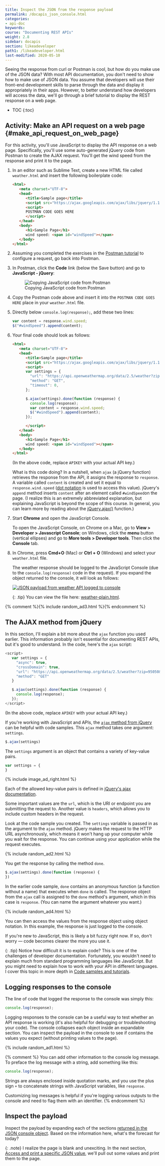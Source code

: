 ```yaml
---
title: Inspect the JSON from the response payload
permalink: /docapis_json_console.html
categories:
- api-doc
keywords:
course: "Documenting REST APIs"
weight: 2.8
sidebar: docapis
section: likeadeveloper
path1: /likeadeveloper.html
last-modified: 2020-05-10
---
```


Seeing the response from curl or Postman is cool, but how do you make use of the JSON data? With most API documentation, you don't need to show how to make use of JSON data. You assume that developers will use their front-end development skills to parse through the data and display it appropriately in their apps. However, to better understand how developers will access the data, we'll go through a brief tutorial to display the REST response on a web page.

* TOC
{:toc}

## <i class="fa fa-user-circle"></i> Activity: Make an API request on a web page {#make_api_request_on_web_page}

For this activity, you'll use JavaScript to display the API response on a web page. Specifically, you'll use some auto-generated jQuery code from Postman to create the AJAX request. You'll get the wind speed from the response and print it to the page.

1.  In an editor such as Sublime Text, create a new HTML file called `weather.html` and insert the following boilerplate code:

    ```html
    <html>
       <meta charset="UTF-8">
       <head>
          <title>Sample page</title>
          <script src="https://ajax.googleapis.com/ajax/libs/jquery/1.11.1/jquery.min.js"></script>
          <script>
          POSTMAN CODE GOES HERE
          </script>
       </head>
       <body>
          <h1>Sample Page</h1>
          wind speed: <span id="windSpeed"></span>
       </body>
    </html>
    ```

2.  Assuming you completed the exercises in the [Postman tutorial](docapis_postman.html) to configure a request, go back into Postman.
3.  In Postman, click the **Code** link (below the Save button) and go to **JavaScript - jQuery**:

    <figure><img class="docimage medium" src="{{site.media}}/postman_javascript_ajax.png" alt="Copying JavaScript code from Postman" /><figcaption>Copying JavaScript code from Postman</figcaption></figure>

4.  Copy the Postman code above and insert it into the `POSTMAN CODE GOES HERE` place in your `weather.html` file.
5.  Directly below `console.log(response);`, add these two lines:

    ```js
    var content = response.wind.speed;
    $("#windSpeed").append(content);
    ```

6.  Your final code should look as follows:

    ```html
    <html>
       <meta charset="UTF-8">
       <head>
          <title>Sample page</title>
          <script src="https://ajax.googleapis.com/ajax/libs/jquery/1.11.1/jquery.min.js"></script>
          <script>
          var settings = {
            "url": "https://api.openweathermap.org/data/2.5/weather?zip=95050&units=imperial&appid=APIKEY",
            "method": "GET",
            "timeout": 0,
          };

          $.ajax(settings).done(function (response) {
            console.log(response);
            var content = response.wind.speed;
            $("#windSpeed").append(content);
          });

          </script>
       </head>
       <body>
          <h1>Sample Page</h1>
          wind speed: <span id="windSpeed"></span>
       </body>
    </html>
    ```

    (In the above code, replace `APIKEY` with your actual API key.)

    What is this code doing? In a nutshell, when `ajax` (a jQuery function) retrieves the response from the API, it assigns the response to `response`. A variable called `content` is created and set it equal to `response.wind.speed` ([dot notation]({{site.rooturl}}docapis_diving_into_dot_notation.html) is used to access this value). jQuery's `append` method inserts `content` after an element called `#windSpeed`on the page. (I realize this is an extremely abbreviated explanation, but explaining JavaScript is beyond the scope of this course. In general, you can learn more by reading about the [jQuery.ajax()](https://api.jquery.com/jquery.ajax/) function.)

7.  Start **Chrome** and open the JavaScript Console.

    To open the JavaScript Console, on Chrome on a Mac, go to **View > Developer > Javascript Console**; on Windows, click the **menu** button (vertical ellipses) and go to **More tools > Developer tools**. Then click the **Console** tab.

8.  In Chrome, press **Cmd+O** (Mac) or **Ctrl + O** (Windows) and select your `weather.html` file.

    The weather response should be logged to the JavaScript Console (due to the `console.log(response)` code in the request). If you expand the object returned to the console, it will look as follows:

    <a class="noCrossRef" href="https://idratherbewriting.com/learnapidoc/assets/files/weather-plain.html"><img src="{{site.media}}/jsonpayloadweather.png" alt="JSON payload from weather API logged to console" /></a>

    {: .tip}
    You can view the file here: [weather-plain.html](https://idratherbewriting.com/learnapidoc/assets/files/weather-plain.html).


{% comment %}{% include random_ad3.html %}{% endcomment %}

## The AJAX method from jQuery

In this section, I'll explain a bit more about the `ajax` function you used earlier. This information probably isn't essential for documenting REST APIs, but it's good to understand. In the code, here's the `ajax` script:

```javascript
<script>
   var settings = {
     "async": true,
     "crossDomain": true,
     "url": "https://api.openweathermap.org/data/2.5/weather?zip=95050&appid=APIKEY&units=imperial",
     "method": "GET"
   }

   $.ajax(settings).done(function (response) {
     console.log(response);
   });
</script>
```

(In the above code, replace `APIKEY` with your actual API key.)

If you're working with JavaScript and APIs, the [`ajax` method from jQuery](http://api.jquery.com/jquery.ajax) can be helpful with code samples. This `ajax` method takes one argument: `settings`.

```js
$.ajax(settings)
```

The `settings` argument is an object that contains a variety of key-value pairs.

```js
var settings = {
}
```

{% include image_ad_right.html %}

Each of the allowed key-value pairs is defined in [jQuery's ajax documentation](http://api.jquery.com/jquery.ajax/#jQuery-ajax-settings).

Some important values are the `url`, which is the URI or endpoint you are submitting the request to. Another value is `headers`, which allows you to include custom headers in the request.

Look at the code sample you created. The `settings` variable is passed in as the argument to the `ajax` method. jQuery makes the request to the HTTP URL asynchronously, which means it won't hang up your computer while you wait for the response. You can continue using your application while the request executes.

{% include random_ad2.html %}

You get the response by calling the method `done`.

```js
$.ajax(settings).done(function (response) {
})
```

In the earlier code sample, `done` contains an anonymous function (a function without a name) that executes when `done` is called. The response object from the `ajax` call is assigned to the `done` method's argument, which in this case is `response`. (You can name the argument whatever you want.)

{% include random_ad4.html %}

You can then access the values from the response object using object notation. In this example, the response is just logged to the console.

If you're new to JavaScript, this is likely a bit fuzzy right now. If so, don't worry &mdash; code becomes clearer the more you use it.

{: .tip}
Notice how difficult it is to explain code? This is one of the challenges of developer documentation. Fortunately, you wouldn't need to explain much from standard programming languages like JavaScript. But you might need to explain how to work with your API in different languages. I cover this topic in more depth in [Code samples and tutorials](docapis_codesamples_bestpractices.html).

## Logging responses to the console

The line of code that logged the response to the console was simply this:

```js
console.log(response);
```

Logging responses to the console can be a useful way to test whether an API response is working (it's also helpful for debugging or troubleshooting your code). The console collapses each object inside an expandable section. You can inspect the payload in the console to see if contains the values you expect (without printing values to the page).

{% include random_ad1.html %}

{% comment %}
You can add other information to the console log message. To preface the log message with a string, add something like this:

```js
console.log(response);
```

Strings are always enclosed inside quotation marks, and you use the plus sign `+` to concatenate strings with JavaScript variables, like `response`.

Customizing log messages is helpful if you're logging various outputs to the console and need to flag them with an identifier.
{% endcomment %}

## <i class="fa fa-user-circle"></i> Inspect the payload

Inspect the payload by expanding each of the sections [returned in the JSON console object](https://idratherbewriting.com/learnapidoc/assets/files/weather-plain.html). Based on the information here, what's the forecast for today?

{: .note}
I realize the page is blank and unexciting. In the next section, [Access and print a specific JSON value](docapis_access_json_values.html), we'll pull out some values and print them to the page.
